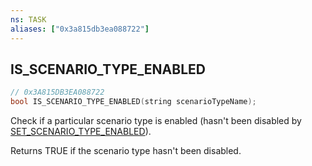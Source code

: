 ```yaml
---
ns: TASK
aliases: ["0x3a815db3ea088722"]
---
```

## IS_SCENARIO_TYPE_ENABLED

```c
// 0x3A815DB3EA088722
bool IS_SCENARIO_TYPE_ENABLED(string scenarioTypeName);
```

Check if a particular scenario type is enabled (hasn't been disabled by [SET_SCENARIO_TYPE_ENABLED](#_0xEB47EC4E34FB7EE1)).

Returns TRUE if the scenario type hasn't been disabled.

